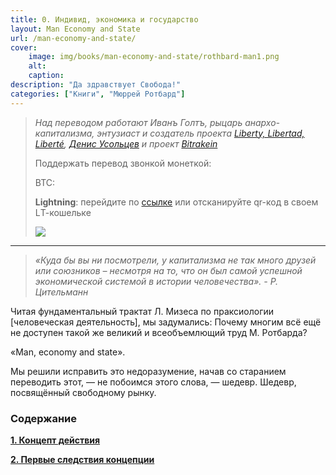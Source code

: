 ```yaml
---
title: 0. Индивид, экономика и государство
layout: Man Economy and State
url: /man-economy-and-state/
cover:
    image: img/books/man-economy-and-state/rothbard-man1.png
    alt: 
    caption: 
description: "Да здравствует Свобода!"
categories: ["Книги", "Мюррей Ротбард"]
---
```


> *Над переводом работают Иванъ Голтъ, рыцарь анархо-капитализма, энтузиаст и создатель проекта [Liberty, Libertad, Liberté](https://t.me/rand_philosophy), [Денис Усольцев](https://t.me/twoNumbaNinez) и проект [Bitrakein](https://bitrakein.org/)*
>
> Поддержать перевод звонкой монеткой:
>
> BTC:
>
> **Lightning**: перейдите по [ссылке](https://legend.lnbits.com/lnurlp/link/B58hwC)
или отсканируйте qr-код в своем LТ-кошельке
>
>![](/img/books/man-economy-and-state/rothbard-ln1.png "")

-----

> *«Куда бы вы ни посмотрели, у капитализма не так много друзей или союзников – несмотря на то, что он был самой успешной экономической системой в истории человечества». - Р. Цительманн*

Читая фундаментальный трактат Л. Мизеса по праксиологии [человеческая деятельность], мы задумались:
Почему многим всё ещё не доступен такой же великий и всеобъемлющий труд М. Ротбарда?

«Man, economy and state».

Mы решили исправить это недоразумение, начав со старанием переводить этот, — не побоимся этого слова, — шедевр. Шедевр, посвящённый свободному рынку.

### <h3>Содержание</h3>

**[1. Концепт действия](/books/rothbard/1-концепт-действия/)**

**[2. Первые следствия концепции](/books/rothbard/2-первые-следствия-концепции/)**


